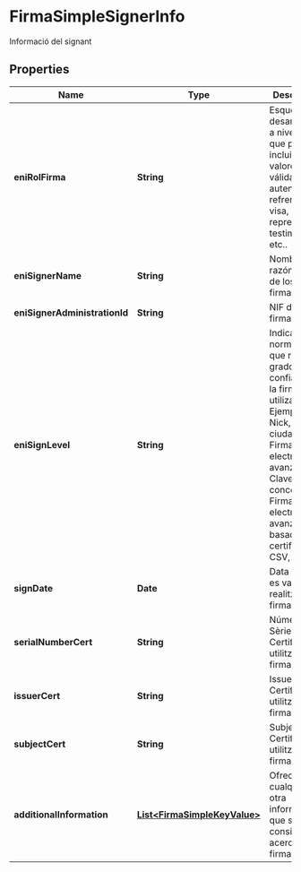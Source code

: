 

# FirmaSimpleSignerInfo

Informació del signant

## Properties

| Name | Type | Description | Notes |
|------------ | ------------- | ------------- | -------------|
|**eniRolFirma** | **String** | Esquemas desarrollados a nivel local y que pueden incluir valores como válida, autentica, refrenda, visa, representa, testimonia, etc.. |  [optional] |
|**eniSignerName** | **String** | Nombre o razón social de los firmantes. |  [optional] |
|**eniSignerAdministrationId** | **String** | NIF del firmant. |  [optional] |
|**eniSignLevel** | **String** | Indicador normalizado que refleja el grado de  confianza de la firma utilizado. Ejemplos: Nick, PIN ciudadano, Firma electrónica avanzada, Claves concertadas, Firma electrónica avanzada basada en certificados, CSV, .. |  [optional] |
|**signDate** | **Date** | Data en que es va realitzar la firma |  [optional] |
|**serialNumberCert** | **String** | Número de Sèrie del Certificat utilitzat en la firma |  [optional] |
|**issuerCert** | **String** | Issuer del Certificat utilitzat en la firma |  [optional] |
|**subjectCert** | **String** | Subject del Certificat utilitzat en la firma |  [optional] |
|**additionalInformation** | [**List&lt;FirmaSimpleKeyValue&gt;**](FirmaSimpleKeyValue.md) | Ofrecer cualquier otra información que se  considere útil acerca del firmante. |  [optional] |




